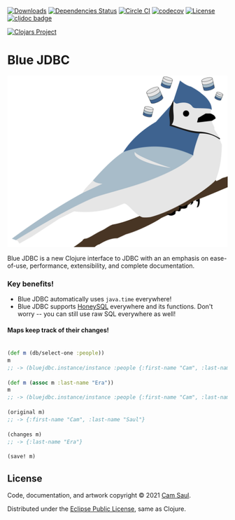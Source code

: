 [![Downloads](https://versions.deps.co/camsaul/bluejdbc/downloads.svg)](https://versions.deps.co/camsaul/bluejdbc)
[![Dependencies Status](https://versions.deps.co/camsaul/bluejdbc/status.svg)](https://versions.deps.co/camsaul/bluejdbc)
[![Circle CI](https://circleci.com/gh/camsaul/bluejdbc.svg?style=svg)](https://circleci.com/gh/camsaul/bluejdbc)
[![codecov](https://codecov.io/gh/camsaul/bluejdbc/branch/master/graph/badge.svg)](https://codecov.io/gh/camsaul/bluejdbc)
[![License](https://img.shields.io/badge/license-Eclipse%20Public%20License-blue.svg)](https://raw.githubusercontent.com/camsaul/bluejdbc/master/LICENSE.txt)
[![cljdoc badge](https://cljdoc.org/badge/bluejdbc/bluejdbc)](https://cljdoc.org/d/bluejdbc/bluejdbc/CURRENT)

[![Clojars Project](https://clojars.org/bluejdbc/latest-version.svg)](http://clojars.org/bluejdbc)

# Blue JDBC

![Blue JDBC](https://github.com/camsaul/bluejdbc/blob/master/assets/bluejdbc.png)

Blue JDBC is a new Clojure interface to JDBC with an an emphasis on ease-of-use, performance, extensibility, and
complete documentation.

<!-- [Documentation is available here.](docs/). -->

### Key benefits!

* Blue JDBC automatically uses `java.time` everywhere!
* Blue JDBC supports [HoneySQL](https://github.com/jkk/honeysql) everywhere and its functions. Don't worry -- you can
  still use raw SQL everywhere as well!


#### Maps keep track of their changes!

```clj

(def m (db/select-one :people))
m
;; -> (bluejdbc.instance/instance :people {:first-name "Cam", :last-name "Era"})

(def m (assoc m :last-name "Era"))
m
;; -> (bluejdbc.instance/instance :people {:first-name "Cam", :last-name "Era"})

(original m)
;; -> {:first-name "Cam", :last-name "Saul"}

(changes m)
;; -> {:last-name "Era"}

(save! m)
```
## License

Code, documentation, and artwork copyright © 2021 [Cam Saul](https://camsaul.com).

Distributed under the [Eclipse Public License](https://raw.githubusercontent.com/camsaul/bluejdbc/master/LICENSE),
same as Clojure.
